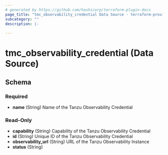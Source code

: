 ```yaml
---
# generated by https://github.com/hashicorp/terraform-plugin-docs
page_title: "tmc_observability_credential Data Source - terraform-provider-tmc"
subcategory: ""
description: |-
  
---
```


# tmc_observability_credential (Data Source)





<!-- schema generated by tfplugindocs -->
## Schema

### Required

- **name** (String) Name of the Tanzu Observability Credential

### Read-Only

- **capability** (String) Capability of the Tanzu Observability Credential
- **id** (String) Unique ID of the Tanzu Observability Credential
- **observability_url** (String) URL of the Tanzu Observability Instance
- **status** (String)


